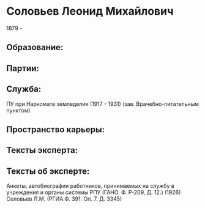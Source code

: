 # Соловьев Леонид Михайлович
1879 - 

## Образование:
## Партии:
## Служба:
ПУ при Наркомате земледелия (1917 - 1931)  (зав. Врачебно-питательным пунктом) 
## Пространство карьеры:
## Тексты эксперта:
## Тексты об эксперте:
Анкеты, автобиографии работников, принимаемых на службу в учреждения и органы системы РПУ (ГАНО. Ф. Р-209, Д. 12.)  (1926) 
Соловьев Л.М. (РГИА.Ф. 391. Оп. 7. Д. 3345) 

